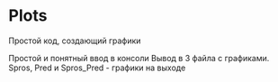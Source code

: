 # Plots
Простой код, создающий графики

Простой и понятный ввод в консоли
Вывод в 3 файла с графиками.
Spros, Pred и Spros_Pred - графики на выходе
